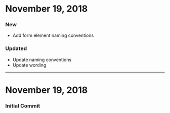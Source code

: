 # November 19, 2018

### New
- Add form element naming conventions

### Updated
- Update naming conventions
- Update wording


-----

# November 19, 2018

### Initial Commit
